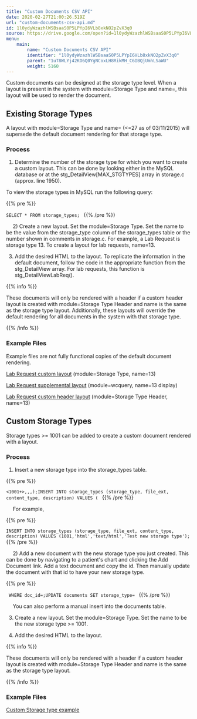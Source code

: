 ```yaml
---
title: "Custom Documents CSV API"
date: 2020-02-27T21:00:26.519Z
url: "custom-documents-csv-api.md"
id: 1l0ydyWzazhlWSBsaaS0P5LPYpI6VLb8xkNO2pZvX3q0
source: https://drive.google.com/open?id=1l0ydyWzazhlWSBsaaS0P5LPYpI6VLb8xkNO2pZvX3q0
menu:
    main:
        name: "Custom Documents CSV API"
        identifier: "1l0ydyWzazhlWSBsaaS0P5LPYpI6VLb8xkNO2pZvX3q0"
        parent: "1uT8WLYj42KO6Q0YgNCoxLH8RikMH_C6IBQjUmhLSaWU"
        weight: 5160
---
```

Custom documents can be designed at the storage type level. When a layout is present in the system with module=Storage Type and name=<storage type>, this layout will be used to render the document.



## Existing Storage Types

A layout with module=Storage Type and name=<existing storage type> (<=27 as of 03/11/2015) will supersede the default document rendering for that storage type.



### Process

1) Determine the number of the storage type for which you want to create a custom layout. This can be done by looking either in the MySQL database or at the stg_DetailView[MAX_STGTYPES] array in storage.c (approx. line 1950).

To view the storage types in MySQL run the following query:



{{% pre %}}

` SELECT * FROM storage_types; 
`
{{% /pre %}}


` 
`
2) Create a new layout. Set the module=Storage Type. Set the name to be the value from the storage_type column of the storage_types table or the number shown in comments in storage.c. For example, a Lab Request is storage type 13. To create a layout for lab requests, name=13.

3) Add the desired HTML to the layout. To replicate the information in the default document, follow the code in the appropriate function from the stg_DetailView array. For lab requests, this function is stg_DetailViewLabReq().

{{% info %}}

These documents will only be rendered with a header if a custom header layout is created with module=Storage Type Header and name is the same as the storage type layout. Additionally, these layouts will override the default rendering for all documents in the system with that storage type.

{{% /info %}}


### Example Files

Example files are not fully functional copies of the default document rendering.

[Lab Request custom layout](https://miewiki.med-web.com/wiki/images/3/32/Storage_Type_13.txt) (module=Storage Type, name=13)

[Lab Request supplemental layout](https://miewiki.med-web.com/wiki/images/a/ad/Lab_Request_supplemental_layout.pdf) (module=wcquery, name=13 display)

[Lab Request custom header layout](https://miewiki.med-web.com/wiki/images/6/69/Storage_Type_Header_13.txt) (module=Storage Type Header, name=13)



## Custom Storage Types

Storage types >= 1001 can be added to create a custom document rendered with a layout.



### Process

1) Insert a new storage type into the storage_types table.



{{% pre %}}

` <1001+>,,,);INSERT INTO storage_types (storage_type, file_ext, content_type, description) VALUES ( 
`
{{% /pre %}}


` 
`
For example,



{{% pre %}}

` INSERT INTO storage_types (storage_type, file_ext, content_type, description) VALUES (1001,'html','text/html','Test new storage type'); 
`
{{% /pre %}}


` 
`
2) Add a new document with the new storage type you just created. This can be done by navigating to a patient's chart and clicking the Add Document link. Add a text document and copy the id. Then manually update the document with that id to have your new storage type.



{{% pre %}}

`  WHERE doc_id=;UPDATE documents SET storage_type= 
`
{{% /pre %}}


` 
`
You can also perform a manual insert into the documents table.

3) Create a new layout. Set the module=Storage Type. Set the name to be the new storage type >= 1001.

4) Add the desired HTML to the layout.

{{% info %}}

These documents will only be rendered with a header if a custom header layout is created with module=Storage Type Header and name is the same as the storage type layout.

{{% /info %}}


### Example Files

[Custom Storage type example](https://miewiki.med-web.com/wiki/images/c/c3/Storage_type_1001_example.pdf)

